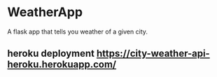 # WeatherApp
A flask app that tells you weather of a given city.
## heroku deployment https://city-weather-api-heroku.herokuapp.com/
